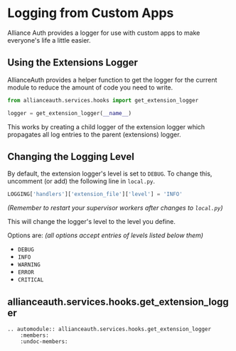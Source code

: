 # Logging from Custom Apps

Alliance Auth provides a logger for use with custom apps to make everyone's life a little easier.

## Using the Extensions Logger

AllianceAuth provides a helper function to get the logger for the current module to reduce the amount of
code you need to write.

```python
from allianceauth.services.hooks import get_extension_logger

logger = get_extension_logger(__name__)
```

This works by creating a child logger of the extension logger which propagates all log entries
to the parent (extensions) logger.

## Changing the Logging Level

By default, the extension logger's level is set to `DEBUG`.
To change this, uncomment (or add) the following line in `local.py`.

```python
LOGGING['handlers']['extension_file']['level'] = 'INFO'
```

*(Remember to restart your supervisor workers after changes to `local.py`)*

This will change the logger's level to the level you define.

Options are: *(all options accept entries of levels listed below them)*

* `DEBUG`
* `INFO`
* `WARNING`
* `ERROR`
* `CRITICAL`

## allianceauth.services.hooks.get_extension_logger

```{eval-rst}
.. automodule:: allianceauth.services.hooks.get_extension_logger
    :members:
    :undoc-members:
```
